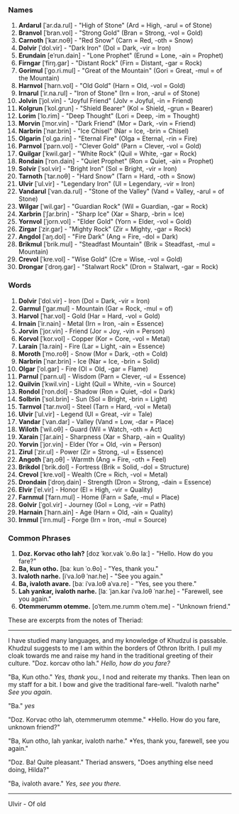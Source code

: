  ### Names
1. **Ardarul** [ˈar.da.rul] - "High of Stone" (Ard = High, -arul = of Stone)
2. **Branvol** [ˈbran.vol] - "Strong Gold" (Bran = Strong, -vol = Gold)
3. **Carnoth** [ˈkar.noθ] - "Red Snow" (Carn = Red, -oth = Snow)
4. **Dolvir** [ˈdol.vir] - "Dark Iron" (Dol = Dark, -vir = Iron)
5. **Erundain** [eˈrun.dain] - "Lone Prophet" (Erund = Lone, -ain = Prophet)
6. **Firngar** [ˈfirŋ.gar] - "Distant Rock" (Firn = Distant, -gar = Rock)
7. **Gorimul** [ˈgo.ri.mul] - "Great of the Mountain" (Gori = Great, -mul = of the Mountain)
8. **Harnvol** [ˈharn.vol] - "Old Gold" (Harn = Old, -vol = Gold)
9. **Irnarul** [ˈir.na.rul] - "Iron of Stone" (Irn = Iron, -arul = of Stone)
10. **Jolvin** [ˈjol.vin] - "Joyful Friend" (Jolv = Joyful, -in = Friend)
11. **Kolgrun** [ˈkol.grun] - "Shield Bearer" (Kol = Shield, -grun = Bearer)
12. **Lorim** [ˈlo.rim] - "Deep Thought" (Lori = Deep, -im = Thought)
13. **Morvin** [ˈmor.vin] - "Dark Friend" (Mor = Dark, -vin = Friend)
14. **Narbrin** [ˈnar.brin] - "Ice Chisel" (Nar = Ice, -brin = Chisel)
15. **Olgarin** [ˈol.ga.rin] - "Eternal Fire" (Olga = Eternal, -rin = Fire)
16. **Parnvol** [ˈparn.vol] - "Clever Gold" (Parn = Clever, -vol = Gold)
17. **Quilgar** [ˈkwil.gar] - "White Rock" (Quil = White, -gar = Rock)
18. **Rondain** [ˈron.dain] - "Quiet Prophet" (Ron = Quiet, -ain = Prophet)
19. **Solvir** [ˈsol.vir] - "Bright Iron" (Sol = Bright, -vir = Iron)
20. **Tarnoth** [ˈtar.noθ] - "Hard Snow" (Tarn = Hard, -oth = Snow)
21. **Ulvir** [ˈul.vir] - "Legendary Iron" (Ul = Legendary, -vir = Iron)
22. **Vandarul** [ˈvan.da.rul] - "Stone of the Valley" (Vand = Valley, -arul = of Stone)
23. **Wilgar** [ˈwil.gar] - "Guardian Rock" (Wil = Guardian, -gar = Rock)
24. **Xarbrin** [ˈʃar.brin] - "Sharp Ice" (Xar = Sharp, -brin = Ice)
25. **Yornvol** [ˈjorn.vol] - "Elder Gold" (Yorn = Elder, -vol = Gold)
26. **Zirgar** [ˈzir.gar] - "Mighty Rock" (Zir = Mighty, -gar = Rock)
27. **Angdol** [ˈaŋ.dol] - "Fire Dark" (Ang = Fire, -dol = Dark)
28. **Brikmul** [ˈbrik.mul] - "Steadfast Mountain" (Brik = Steadfast, -mul = Mountain)
29. **Crevol** [ˈkre.vol] - "Wise Gold" (Cre = Wise, -vol = Gold)
30. **Drongar** [ˈdroŋ.gar] - "Stalwart Rock" (Dron = Stalwart, -gar = Rock)

### Words
1. **Dolvir** [ˈdol.vir] - Iron (Dol = Dark, -vir = Iron)
2. **Garmul** [ˈgar.mul] - Mountain (Gar = Rock, -mul = of)
3. **Harvol** [ˈhar.vol] - Gold (Har = Hard, -vol = Gold)
4. **Irnain** [ˈir.nain] - Metal (Irn = Iron, -ain = Essence)
5. **Jorvin** [ˈjor.vin] - Friend (Jor = Joy, -vin = Person)
6. **Korvol** [ˈkor.vol] - Copper (Kor = Core, -vol = Metal)
7. **Larain** [ˈla.rain] - Fire (Lar = Light, -ain = Essence)
8. **Moroth** [ˈmo.roθ] - Snow (Mor = Dark, -oth = Cold)
9. **Narbrin** [ˈnar.brin] - Ice (Nar = Ice, -brin = Solid)
10. **Olgar** [ˈol.gar] - Fire (Ol = Old, -gar = Flame)
11. **Parnul** [ˈparn.ul] - Wisdom (Parn = Clever, -ul = Essence)
12. **Quilvin** [ˈkwil.vin] - Light (Quil = White, -vin = Source)
13. **Rondol** [ˈron.dol] - Shadow (Ron = Quiet, -dol = Dark)
14. **Solbrin** [ˈsol.brin] - Sun (Sol = Bright, -brin = Light)
15. **Tarnvol** [ˈtar.nvol] - Steel (Tarn = Hard, -vol = Metal)
16. **Ulvir** [ˈul.vir] - Legend (Ul = Great, -vir = Tale)
17. **Vandar** [ˈvan.dar] - Valley (Vand = Low, -dar = Place)
18. **Wiloth** [ˈwil.oθ] - Guard (Wil = Watch, -oth = Act)
19. **Xarain** [ˈʃar.ain] - Sharpness (Xar = Sharp, -ain = Quality)
20. **Yorvin** [ˈjor.vin] - Elder (Yor = Old, -vin = Person)
21. **Zirul** [ˈzir.ul] - Power (Zir = Strong, -ul = Essence)
22. **Angoth** [ˈaŋ.oθ] - Warmth (Ang = Fire, -oth = Feel)
23. **Brikdol** [ˈbrik.dol] - Fortress (Brik = Solid, -dol = Structure)
24. **Crevol** [ˈkre.vol] - Wealth (Cre = Rich, -vol = Metal)
25. **Drondain** [ˈdroŋ.dain] - Strength (Dron = Strong, -dain = Essence)
26. **Elvir** [ˈel.vir] - Honor (El = High, -vir = Quality)
27. **Farnmul** [ˈfarn.mul] - Home (Farn = Safe, -mul = Place)
28. **Golvir** [ˈgol.vir] - Journey (Gol = Long, -vir = Path)
29. **Harnain** [ˈharn.ain] - Age (Harn = Old, -ain = Quality)
30. **Irnmul** [ˈirn.mul] - Forge (Irn = Iron, -mul = Source)

### Common Phrases
1. **Doz. Korvac otho lah?** [doz ˈkor.vak ˈo.θo laː] - "Hello. How do you fare?"
2. **Ba, kun otho.** [baː kun ˈo.θo] - "Yes, thank you."
3. **Ivaloth narhe.** [iˈva.loθ ˈnar.he] - "See you again."
4. **Ba, ivaloth avare.** [baː iˈva.loθ aˈva.re] - "Yes, see you there."
5. **Lah yankar, ivaloth narhe.** [laː ˈjan.kar iˈva.loθ ˈnar.he] - "Farewell, see you again."
6. **Otemmerumm otemme.** [oˈtem.me.rumm oˈtem.me] - "Unknown friend."



These are excerpts from the notes of Theriad:

---

I have studied many languages, and my knowledge of Khudzul is passable. Khudzul suggests to me I am within the borders of Othron Ibrith. I pull my cloak towards me and raise my hand in the traditional greeting of their culture. "Doz. korcav otho lah." *Hello, how do you fare?*


"Ba, Kun otho." *Yes, thank you.*, I nod and reiterate my thanks. Then lean on my staff for a bit. I bow and give the traditional fare-well. "Ivaloth narhe" *See you again*. 

"Ba." *yes*

"Doz. Korvac otho lah, otemmerumm otemme." *Hello. How do you fare, unknown friend?"

"Ba, Kun otho, lah yankar, ivaloth narhe." *Yes, thank you, farewell, see you again."

"Doz. Ba! Quite pleasant." Theriad answers, "Does anything else need doing, Hilda?"

"Ba, ivaloth avare." *Yes, see you there.*

---

Ulvir - Of old